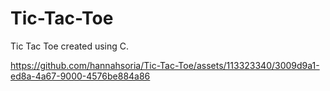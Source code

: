 # Tic-Tac-Toe

Tic Tac Toe created using C.

https://github.com/hannahsoria/Tic-Tac-Toe/assets/113323340/3009d9a1-ed8a-4a67-9000-4576be884a86
